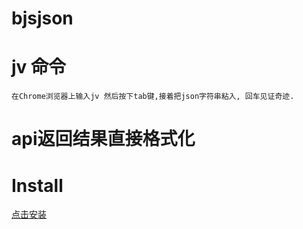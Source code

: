 # bjsjson

# jv 命令
	在Chrome浏览器上输入jv 然后按下tab键,接着把json字符串粘入, 回车见证奇迹.

# api返回结果直接格式化




# Install
<a target="_blank" href="https://chrome.google.com/webstore/detail/jsonbjs/elkijihmlkiopckafeadaodcaifolkjb">点击安装</a>
